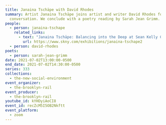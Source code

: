 ```yaml
---
title: Janaina Tschäpe with David Rhodes
summary: Artist Janaina Tschäpe joins artist and writer David Rhodes for a
  conversation. We conclude with a poetry reading by Sarah Jean Grimm.
people:
  - person: janaina-tschape
    related_links:
      - text: "Janaina Tschäpe: Balancing into the Deep at Sean Kelly Gallery, New York"
        url: https://www.skny.com/exhibitions/janaina-tschape2
  - person: david-rhodes
poets:
  - person: sarah-jean-grimm
date: 2021-07-02T13:00:00-0500
end_date: 2021-07-02T14:30:00-0500
series: 333
collections:
  - the-new-social-environment
event_organizer:
  - the-brooklyn-rail
event_producer:
  - the-brooklyn-rail
youtube_id: kYHDyiAoCI8
event_id: recZcM5I5OB2Nkftt
event_platform:
  - zoom
---
```

